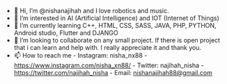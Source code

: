 - 👋 Hi, I’m @nishanajihah and I love robotics and music.
- 👀 I’m interested in AI (Artificial Intelligence) and IOT (Internet of Things)
- 🌱 I’m currently learning C++, HTML, CSS, SASS, JAVA, PHP, PYTHON, Android studio, Flutter and DJANGO
- 💞️ I’m looking to collaborate on any small project.
      If there is open project that i can learn and help with. 
      I really appreciate it and thank you.
- 📫 How to reach me
      - Instagram: nisha_nx88 - 
        https://www.instagram.com/nisha_xn88/
      - Twitter: najihah_nisha - 
        https://twitter.com/najihah_nisha
      - Email: nishanajihah88@gmail.com

<!---
nishanajihah/nishanajihah is a ✨ special ✨ repository because its `README.md` (this file) appears on your GitHub profile.
You can click the Preview link to take a look at your changes.
--->

